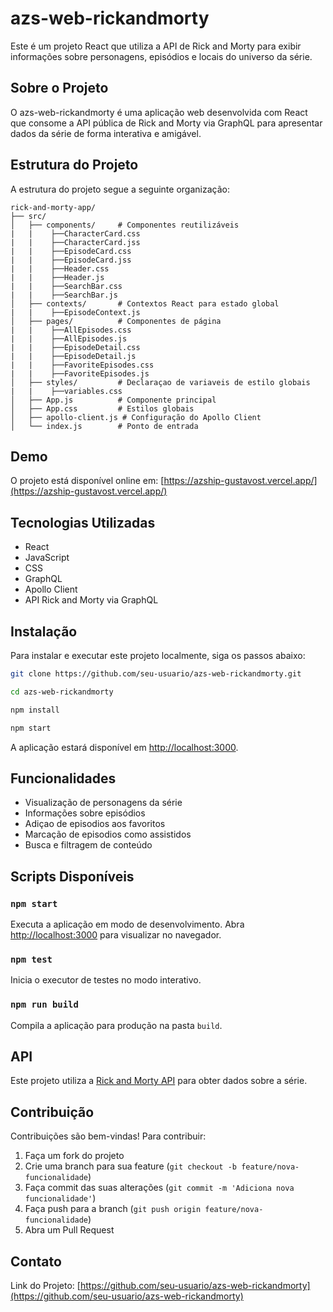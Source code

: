 # azs-web-rickandmorty

Este é um projeto React que utiliza a API de Rick and Morty para exibir informações sobre personagens, episódios e locais do universo da série.

## Sobre o Projeto

O azs-web-rickandmorty é uma aplicação web desenvolvida com React que consome a API pública de Rick and Morty via GraphQL para apresentar dados da série de forma interativa e amigável.

## Estrutura do Projeto

A estrutura do projeto segue a seguinte organização:

```
rick-and-morty-app/
├── src/
│   ├── components/     # Componentes reutilizáveis
|   |    ├──CharacterCard.css
|   |    ├──CharacterCard.jss
|   |    ├──EpisodeCard.css
|   |    ├──EpisodeCard.jss
|   |    ├──Header.css
|   |    ├──Header.js
|   |    ├──SearchBar.css
|   |    ├──SearchBar.js
│   ├── contexts/       # Contextos React para estado global
|   |    ├──EpisodeContext.js
│   ├── pages/          # Componentes de página
|   |    ├──AllEpisodes.css
|   |    ├──AllEpisodes.js
|   |    ├──EpisodeDetail.css
|   |    ├──EpisodeDetail.js
|   |    ├──FavoriteEpisodes.css
|   |    ├──FavoriteEpisodes.js
│   ├── styles/         # Declaraçao de variaveis de estilo globais
|   |    ├──variables.css
│   ├── App.js          # Componente principal
│   ├── App.css         # Estilos globais
│   ├── apollo-client.js # Configuração do Apollo Client
│   └── index.js        # Ponto de entrada
```

## Demo

O projeto está disponível online em: [https://azship-gustavost.vercel.app/](https://azship-gustavost.vercel.app/)

## Tecnologias Utilizadas

- React
- JavaScript
- CSS
- GraphQL
- Apollo Client
- API Rick and Morty via GraphQL

## Instalação

Para instalar e executar este projeto localmente, siga os passos abaixo:

```bash
git clone https://github.com/seu-usuario/azs-web-rickandmorty.git
```

```bash
cd azs-web-rickandmorty
```

```bash
npm install
```

```bash
npm start
```

A aplicação estará disponível em [http://localhost:3000](http://localhost:3000).

## Funcionalidades

- Visualização de personagens da série
- Informações sobre episódios
- Adiçao de episodios aos favoritos
- Marcação de episodios como assistidos
- Busca e filtragem de conteúdo

## Scripts Disponíveis

### `npm start`

Executa a aplicação em modo de desenvolvimento.
Abra [http://localhost:3000](http://localhost:3000) para visualizar no navegador.

### `npm test`

Inicia o executor de testes no modo interativo.

### `npm run build`

Compila a aplicação para produção na pasta `build`.

## API

Este projeto utiliza a [Rick and Morty API](https://rickandmortyapi.com/graphql) para obter dados sobre a série.

## Contribuição

Contribuições são bem-vindas! Para contribuir:

1. Faça um fork do projeto
2. Crie uma branch para sua feature (`git checkout -b feature/nova-funcionalidade`)
3. Faça commit das suas alterações (`git commit -m 'Adiciona nova funcionalidade'`)
4. Faça push para a branch (`git push origin feature/nova-funcionalidade`)
5. Abra um Pull Request

## Contato

Link do Projeto: [https://github.com/seu-usuario/azs-web-rickandmorty](https://github.com/seu-usuario/azs-web-rickandmorty)
